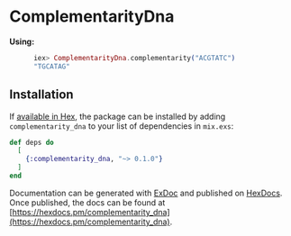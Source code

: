 # ComplementarityDna

**Using:**
```elixir
      iex> ComplementarityDna.complementarity("ACGTATC")
      "TGCATAG"
```


## Installation

If [available in Hex](https://hex.pm/docs/publish), the package can be installed
by adding `complementarity_dna` to your list of dependencies in `mix.exs`:

```elixir
def deps do
  [
    {:complementarity_dna, "~> 0.1.0"}
  ]
end
```

Documentation can be generated with [ExDoc](https://github.com/elixir-lang/ex_doc)
and published on [HexDocs](https://hexdocs.pm). Once published, the docs can
be found at [https://hexdocs.pm/complementarity_dna](https://hexdocs.pm/complementarity_dna).

